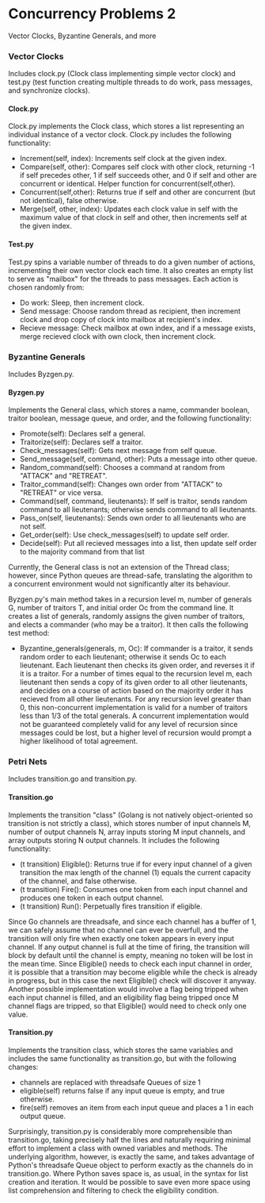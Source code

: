 # Concurrency Problems 2
Vector Clocks, Byzantine Generals, and more

### Vector Clocks
Includes clock.py (Clock class implementing simple vector clock) and test.py (test function creating multiple threads to do work, pass messages, and synchronize clocks).

#### Clock.py
Clock.py implements the Clock class, which stores a list representing an individual instance of a vector clock. Clock.py includes the following functionality:

- Increment(self, index): Increments self clock at the given index.
- Compare(self, other): Compares self clock with other clock, returning -1 if self precedes other, 1 if self succeeds other, and 0 if self and other are concurrent or identical. Helper function for concurrent(self,other).
- Concurrent(self,other): Returns true if self and other are concurrent (but not identical), false otherwise.
- Merge(self, other, index): Updates each clock value in self with the maximum value of that clock in self and other, then increments self at the given index.

#### Test.py
Test.py spins a variable number of threads to do a given number of actions, incrementing their own vector clock each time. It also creates an empty list to serve as "mailbox" for the threads to pass messages. Each action is chosen randomly from:

- Do work: Sleep, then increment clock.
- Send message: Choose random thread as recipient, then increment clock and drop copy of clock into mailbox at recipient's index.
- Recieve message: Check mailbox at own index, and if a message exists, merge recieved clock with own clock, then increment clock.

### Byzantine Generals
Includes Byzgen.py.

#### Byzgen.py
Implements the General class, which stores a name, commander boolean, traitor boolean, message queue, and order, and the following functionality:

- Promote(self): Declares self a general.
- Traitorize(self): Declares self a traitor.
- Check_messages(self): Gets next message from self queue.
- Send_message(self, command, other): Puts a message into other queue.
- Random_command(self): Chooses a command at random from "ATTACK" and "RETREAT".
- Traitor_command(self): Changes own order from "ATTACK" to "RETREAT" or vice versa.
- Command(self, command, lieutenants): If self is traitor, sends random command to all lieutenants; otherwise sends command to all lieutenants.
- Pass_on(self, lieutenants): Sends own order to all lieutenants who are not self.
- Get_order(self): Use check_messages(self) to update self order.
- Decide(self): Put all recieved messages into a list, then update self order to the majority command from that list

Currently, the General class is not an extension of the Thread class; however, since Python queues are thread-safe, translating the algorithm to a concurrent environment would not significantly alter its behaviour.

Byzgen.py's main method takes in a recursion level m, number of generals G, number of traitors T, and initial order Oc from the command line. It creates a list of generals, randomly assigns the given number of traitors, and elects a commander (who may be a traitor). It then calls the following test method: 

- Byzantine_generals(generals, m, Oc): If commander is a traitor, it sends random order to each lieutenant; otherwise it sends Oc to each lieutenant. Each lieutenant then checks its given order, and reverses it if it is a traitor. For a number of times equal to the recursion level m, each lieutenant then sends a copy of its given order to all other lieutenants, and decides on a course of action based on the majority order it has recieved from all other lieutenants. For any recursion level greater than 0, this non-concurrent implementation is valid for a number of traitors less than 1/3 of the total generals. A concurrent implementation would not be guaranteed completely valid for any level of recursion since messages could be lost, but a higher level of recursion would prompt a higher likelihood of total agreement.

### Petri Nets
Includes transition.go and transition.py.

#### Transition.go
Implements the transition "class" (Golang is not natively object-oriented so transition is not strictly a class), which stores number of input channels M, number of output channels N, array inputs storing M input channels, and array outputs storing N output channels. It includes the following functionality:

- (t transition) Eligible(): Returns true if for every input channel of a given transition the max length of the channel (1) equals the current capacity of the channel, and false otherwise.
- (t transition) Fire(): Consumes one token from each input channel and produces one token in each output channel.
- (t transition) Run(): Perpetually fires transition if eligible.

Since Go channels are threadsafe, and since each channel has a buffer of 1, we can safely assume that no channel can ever be overfull, and the transition will only fire when exactly one token appears in every input channel. If any output channel is full at the time of firing, the transition will block by default until the channel is empty, meaning no token will be lost in the mean time. Since Eligible() needs to check each input channel in order, it is possible that a transition may become eligible while the check is already in progress, but in this case the next Eligible() check will discover it anyway. Another possible implementation would involve a flag being tripped when each input channel is filled, and an eligibility flag being tripped once M channel flags are tripped, so that Eligible() would need to check only one value.

#### Transition.py
Implements the transition class, which stores the same variables and includes the same functionality as transition.go, but with the following changes:

- channels are replaced with threadsafe Queues of size 1
- eligible(self) returns false if any input queue is empty, and true otherwise.
- fire(self) removes an item from each input queue and places a 1 in each output queue.

Surprisingly, transition.py is considerably more comprehensible than transition.go, taking precisely half the lines and naturally requiring minimal effort to implement a class with owned variables and methods. The underlying algorithm, however, is exactly the same, and takes advantage of Python's threadsafe Queue object to perform exactly as the channels do in transition.go. Where Python saves space is, as usual, in the syntax for list creation and iteration. It would be possible to save even more space using list comprehension and filtering to check the eligibility condition.
